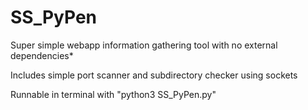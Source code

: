 # SS_PyPen
Super simple webapp information gathering tool with no external dependencies*

Includes simple port scanner and subdirectory checker using sockets

Runnable in terminal with "python3 SS_PyPen.py"

